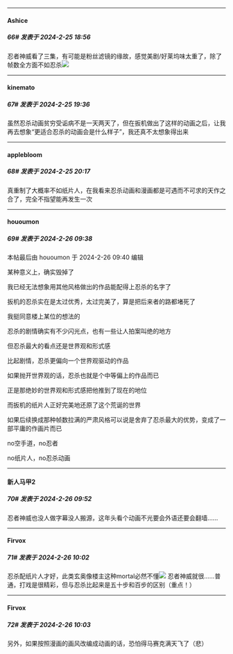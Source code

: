 ﻿
*****

####  Ashice  
##### 66#       发表于 2024-2-25 18:56

忍者神威看了三集，有可能是粉丝滤镜的缘故，感觉美剧/好莱坞味太重了，除了帧数全方面不如忍杀<img src="https://static.saraba1st.com/image/smiley/face2017/180.png" referrerpolicy="no-referrer">


*****

####  kinemato  
##### 67#       发表于 2024-2-25 19:36

虽然忍杀动画贫穷受诟病不是一天两天了，但在扳机做出了这样的动画之后，让我再去想象“更适合忍杀的动画会是什么样子”，我还真不太想象得出来


*****

####  applebloom  
##### 68#       发表于 2024-2-25 20:17

真重制了大概率不如纸片人，在我看来忍杀动画和漫画都是可遇而不可求的天作之合了，完全不指望能再发生一次


*****

####  hououmon  
##### 69#       发表于 2024-2-26 09:38

 本帖最后由 hououmon 于 2024-2-26 09:40 编辑 

某种意义上，确实毁掉了

我已经无法想象用其他风格做出的作品能配得上忍杀的名字了

扳机的忍杀实在是太过优秀，太过完美了，算是把后来者的路都堵死了

我挺同意楼上某位的想法的

忍杀的剧情确实有不少闪光点，也有一些让人拍案叫绝的地方

但忍杀最大的看点还是世界观和形式感

比起剧情，忍杀更偏向一个世界观驱动的作品

如果抛开世界观的话，忍杀也就是个中等偏上的作品而已

正是那绝妙的世界观和形式感把他推到了现在的地位

而扳机的纸片人正好完美地还原了这个荒诞的世界

如果后续换成那种帧数拉满的严肃风格可以说是舍弃了忍杀最大的优势，变成了一部平庸的作画片而已

no空手道，no忍者

no纸片人，no忍杀动画


*****

####  新人马甲2  
##### 70#       发表于 2024-2-26 09:52

忍者神威也没人做字幕没人搬源，这年头看个动画不光要会外语还要会翻墙……


*****

####  Firvox  
##### 71#       发表于 2024-2-26 10:02

忍杀配纸片人才好，此类玄奥像楼主这种mortal必然不懂<img src="https://static.saraba1st.com/image/smiley/face2017/031.png" referrerpolicy="no-referrer">
忍者神威就很……普通，打戏是很精彩，但与忍杀比起来是五十步和百步的区别（重点！）

*****

####  Firvox  
##### 72#       发表于 2024-2-26 10:03

另外，如果按照漫画的画风改编成动画的话，恐怕得马赛克满天飞了（悲）

